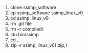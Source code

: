 
1. clone ssimp_software
2. cp ssimp_software ssimp_linux_v0
3. cd ssimp_linux_v0
4. rm .git file
5. rm -r compiled/
6. stu bin/ssimp
7. cd ..
8. zip -r ssimp_linux_v0{.zip,}
